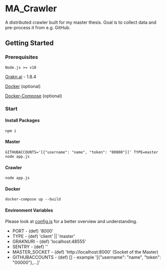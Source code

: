 # MA_Crawler

A distributed crawler built for my master thesis.
Goal is to collect data and pre-process it from e.g. GitHub.

## Getting Started

### Prerequisites

```
Node.js >= v10
```
[Grakn.ai](https://grakn.ai/) - 1.8.4

[Docker](https://www.docker.com/) (optional)

[Docker-Compose](https://docs.docker.com/compose/) (optional)

### Start

#### Install Packages
```
npm i
```

#### Master
```
GITHUBACCOUNTS='[{"username": "name", "token": "00000"}]' TYPE=master node app.js
```

#### Crawler
```
node app.js
```

#### Docker
```
docker-compose up --build
```


#### Environment Variables
Please look at [config.js](./config.js) for a better overview and understanding.
- PORT - (def) '8000'
- TYPE - (def) 'client' || 'master'
- GRAKNURI - (def) 'localhost:48555'
- SENTRY - (def) ''
- MASTER_SOCKET - (def) 'http://localhost:8000' (Socket of the Master)
- GITHUBACCOUNTS - (def) [] - example '[{"username": "name", "token": "00000"},...]'


